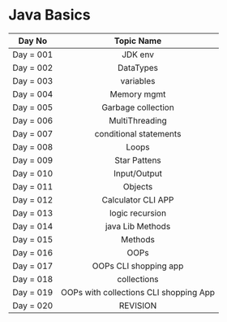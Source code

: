 # Java Basics


|  Day No   |               Topic Name               | 
|:---------:|:--------------------------------------:|
| Day = 001 |                JDK env                 |  
| Day = 002 |               DataTypes                |  
| Day = 003 |               variables                |  
| Day = 004 |              Memory mgmt               |  
| Day = 005 |           Garbage collection           |  
| Day = 006 |             MultiThreading             |  
| Day = 007 |         conditional statements         |  
| Day = 008 |                 Loops                  |  
| Day = 009 |              Star Pattens              |  
| Day = 010 |              Input/Output              |  
| Day = 011 |                Objects                 |  
| Day = 012 |           Calculator CLI APP           |  
| Day = 013 |            logic recursion             |  
| Day = 014 |            java Lib Methods            |  
| Day = 015 |                Methods                 |  
| Day = 016 |                  OOPs                  |  
| Day = 017 |         OOPs CLI shopping app          |  
| Day = 018 |              collections               |  
| Day = 019 | OOPs with collections CLI shopping App |  
| Day = 020 |                REVISION                |  
